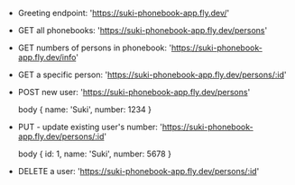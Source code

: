 - Greeting endpoint: 'https://suki-phonebook-app.fly.dev/'

- GET all phonebooks: 'https://suki-phonebook-app.fly.dev/persons'

- GET numbers of persons in phonebook: 'https://suki-phonebook-app.fly.dev/info'

- GET a specific person: 'https://suki-phonebook-app.fly.dev/persons/:id'

- POST new user: 'https://suki-phonebook-app.fly.dev/persons'

    body {
        name: 'Suki', 
        number: 1234
    }

- PUT - update existing user's number: 'https://suki-phonebook-app.fly.dev/persons/:id'

    body {
        id: 1,
        name: 'Suki',
        number: 5678
    }

- DELETE a user: 'https://suki-phonebook-app.fly.dev/persons/:id'

